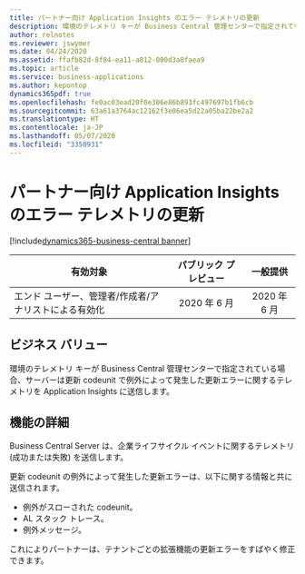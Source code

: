 ```yaml
---
title: パートナー向け Application Insights のエラー テレメトリの更新
description: 環境のテレメトリ キーが Business Central 管理センターで指定されている場合、サーバーは更新 codeunit で例外によって発生した更新エラーに関するテレメトリを Application Insights に送信します。
author: relnotes
ms.reviewer: jswymer
ms.date: 04/24/2020
ms.assetid: ffafb82d-8f84-ea11-a812-000d3a8faea9
ms.topic: article
ms.service: business-applications
ms.author: kepontop
dynamics365pdf: true
ms.openlocfilehash: fe0ac03ead20f0e306e86b893fc497697b1fb6cb
ms.sourcegitcommit: 63a61a3764ac12162f3e06ea5d22a05ba22be2a2
ms.translationtype: HT
ms.contentlocale: ja-JP
ms.lasthandoff: 05/07/2020
ms.locfileid: "3350931"
---
```

# <a name="update-error-telemetry-in-application-insights-for-partners"></a>パートナー向け Application Insights のエラー テレメトリの更新
[!include[dynamics365-business-central banner](../includes/dynamics365-business-central.md)]

| 有効対象    |  パブリック プレビュー | 一般提供 | 
| ---------- | :----------: |:----------: |
|エンド ユーザー、管理者/作成者/アナリストによる有効化|2020 年 6 月| 2020 年 6 月|


## <a name="business-value"></a>ビジネス バリュー
環境のテレメトリ キーが Business Central 管理センターで指定されている場合、サーバーは更新 codeunit で例外によって発生した更新エラーに関するテレメトリを Application Insights に送信します。

## <a name="feature-details"></a>機能の詳細
<!--feature detail start -->
Business Central Server は、企業ライフサイクル イベントに関するテレメトリ (成功または失敗) を送信します。 

更新 codeunit の例外によって発生した更新エラーは、以下に関する情報と共に送信されます。

- 例外がスローされた codeunit。
- AL スタック トレース。
- 例外メッセージ。

これによりパートナーは、テナントごとの拡張機能の更新エラーをすばやく修正できます。
<!--feature detail end -->










